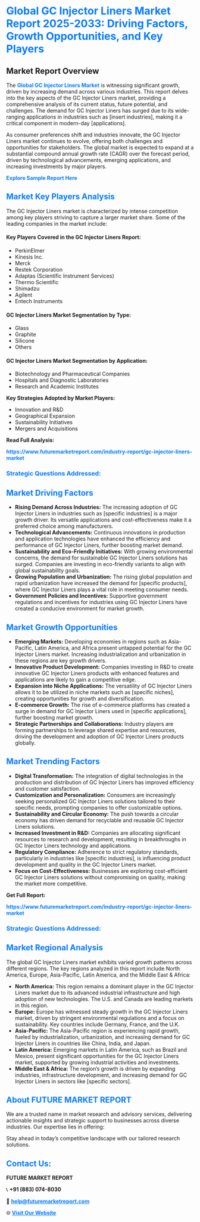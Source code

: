 <h1 style="color: #007BFF;">Global GC Injector Liners Market Report 2025-2033: Driving Factors, Growth Opportunities, and Key Players</h1>

<section id="overview">
<h2>Market Report Overview</h2>
<p>The <a href="https://www.futuremarketreport.com/industry-report/gc-injector-liners-market" style="color: #007BFF; text-decoration: none;"><strong>Global GC Injector Liners Market</strong></a> is witnessing significant growth, driven by increasing demand across various industries. This report delves into the key aspects of the GC Injector Liners market, providing a comprehensive analysis of its current status, future potential, and challenges. The demand for GC Injector Liners has surged due to its wide-ranging applications in industries such as [insert industries], making it a critical component in modern-day [applications].</p>
<p>As consumer preferences shift and industries innovate, the GC Injector Liners market continues to evolve, offering both challenges and opportunities for stakeholders. The global market is expected to expand at a substantial compound annual growth rate (CAGR) over the forecast period, driven by technological advancements, emerging applications, and increasing investments by major players.</p>
</section>

<section id="overview">
<p><a href="https://www.futuremarketreport.com/request-sample/reportId=78818" style="color: #007BFF; text-decoration: none;"><strong>Explore Sample Report Here</strong></a></p>
</section>

<section id="key-players">
<h2 style="color: #007BFF;">Market Key Players Analysis</h2>
<p>The GC Injector Liners market is characterized by intense competition among key players striving to capture a larger market share. Some of the leading companies in the market include:</p>
<h4>Key Players Covered in the GC Injector Liners Report:</h4>
<ul><li>PerkinElmer</li><li>Kinesis Inc.</li><li>Merck</li><li>Restek Corporation</li><li>Adaptas (Scientific Instrument Services)</li><li>Thermo Scientific</li><li>Shimadzu</li><li>Agilent</li><li>Entech Instruments</li></ul>
<h4>GC Injector Liners Market Segmentation by Type:</h4>
<ul><li>Glass</li><li>Graphite</li><li>Silicone</li><li>Others</li></ul>

<h4>GC Injector Liners Market Segmentation by Application:</h4>
<ul><li>Biotechnology and Pharmaceutical Companies</li><li>Hospitals and Diagnostic Laboratories</li><li>Research and Academic Institutes</li></ul>
<p><strong>Key Strategies Adopted by Market Players:</strong></p>
<ul>
<li>Innovation and R&D</li>
<li>Geographical Expansion</li>
<li>Sustainability Initiatives</li>
<li>Mergers and Acquisitions</li>
</ul>
</section>

<section>
<p><strong>Read Full Analysis: </strong></p><a href="https://www.futuremarketreport.com/industry-report/gc-injector-liners-market" style="color: #007BFF; text-decoration: none;"><strong>https://www.futuremarketreport.com/industry-report/gc-injector-liners-market</strong></a>
<h3 style="color: #007BFF;">Strategic Questions Addressed:</h3>
</section>

<section id="driving-factors">
<h2 style="color: #007BFF;">Market Driving Factors</h2>
<ul>
<li><strong>Rising Demand Across Industries:</strong> The increasing adoption of GC Injector Liners in industries such as [specific industries] is a major growth driver. Its versatile applications and cost-effectiveness make it a preferred choice among manufacturers.</li>
<li><strong>Technological Advancements:</strong> Continuous innovations in production and application technologies have enhanced the efficiency and performance of GC Injector Liners, further boosting market demand.</li>
<li><strong>Sustainability and Eco-Friendly Initiatives:</strong> With growing environmental concerns, the demand for sustainable GC Injector Liners solutions has surged. Companies are investing in eco-friendly variants to align with global sustainability goals.</li>
<li><strong>Growing Population and Urbanization:</strong> The rising global population and rapid urbanization have increased the demand for [specific products], where GC Injector Liners plays a vital role in meeting consumer needs.</li>
<li><strong>Government Policies and Incentives:</strong> Supportive government regulations and incentives for industries using GC Injector Liners have created a conducive environment for market growth.</li>
</ul>
</section>

<section id="growth-opportunities">
<h2 style="color: #007BFF;">Market Growth Opportunities</h2>
<ul>
<li><strong>Emerging Markets:</strong> Developing economies in regions such as Asia-Pacific, Latin America, and Africa present untapped potential for the GC Injector Liners market. Increasing industrialization and urbanization in these regions are key growth drivers.</li>
<li><strong>Innovative Product Development:</strong> Companies investing in R&D to create innovative GC Injector Liners products with enhanced features and applications are likely to gain a competitive edge.</li>
<li><strong>Expansion into Niche Applications:</strong> The versatility of GC Injector Liners allows it to be utilized in niche markets such as [specific niches], creating opportunities for growth and diversification.</li>
<li><strong>E-commerce Growth:</strong> The rise of e-commerce platforms has created a surge in demand for GC Injector Liners used in [specific applications], further boosting market growth.</li>
<li><strong>Strategic Partnerships and Collaborations:</strong> Industry players are forming partnerships to leverage shared expertise and resources, driving the development and adoption of GC Injector Liners products globally.</li>
</ul>
</section>

<section id="trending-factors">
<h2 style="color: #007BFF;">Market Trending Factors</h2>
<ul>
<li><strong>Digital Transformation:</strong> The integration of digital technologies in the production and distribution of GC Injector Liners has improved efficiency and customer satisfaction.</li>
<li><strong>Customization and Personalization:</strong> Consumers are increasingly seeking personalized GC Injector Liners solutions tailored to their specific needs, prompting companies to offer customizable options.</li>
<li><strong>Sustainability and Circular Economy:</strong> The push towards a circular economy has driven demand for recyclable and reusable GC Injector Liners solutions.</li>
<li><strong>Increased Investment in R&D:</strong> Companies are allocating significant resources to research and development, resulting in breakthroughs in GC Injector Liners technology and applications.</li>
<li><strong>Regulatory Compliance:</strong> Adherence to strict regulatory standards, particularly in industries like [specific industries], is influencing product development and quality in the GC Injector Liners market.</li>
<li><strong>Focus on Cost-Effectiveness:</strong> Businesses are exploring cost-efficient GC Injector Liners solutions without compromising on quality, making the market more competitive.</li>
</ul>
</section>

<section>
<p><strong>Get Full Report: </strong></p><a href="https://www.futuremarketreport.com/industry-report/gc-injector-liners-market" style="color: #007BFF; text-decoration: none;"><strong>https://www.futuremarketreport.com/industry-report/gc-injector-liners-market</strong></a>
<h3 style="color: #007BFF;">Strategic Questions Addressed:</h3>
</section>


<section id="regional-analysis">
<h2 style="color: #007BFF;">Market Regional Analysis</h2>
<p>The global GC Injector Liners market exhibits varied growth patterns across different regions. The key regions analyzed in this report include North America, Europe, Asia-Pacific, Latin America, and the Middle East & Africa:</p>
<ul>
<li><strong>North America:</strong> This region remains a dominant player in the GC Injector Liners market due to its advanced industrial infrastructure and high adoption of new technologies. The U.S. and Canada are leading markets in this region.</li>
<li><strong>Europe:</strong> Europe has witnessed steady growth in the GC Injector Liners market, driven by stringent environmental regulations and a focus on sustainability. Key countries include Germany, France, and the U.K.</li>
<li><strong>Asia-Pacific:</strong> The Asia-Pacific region is experiencing rapid growth, fueled by industrialization, urbanization, and increasing demand for GC Injector Liners in countries like China, India, and Japan.</li>
<li><strong>Latin America:</strong> Emerging markets in Latin America, such as Brazil and Mexico, present significant opportunities for the GC Injector Liners market, supported by growing industrial activities and investments.</li>
<li><strong>Middle East & Africa:</strong> The region’s growth is driven by expanding industries, infrastructure development, and increasing demand for GC Injector Liners in sectors like [specific sectors].</li>
</ul>
</section>

<footer>
<h2 style="color: #007BFF;">About FUTURE MARKET REPORT</h2>
<p>We are a trusted name in market research and advisory services, delivering actionable insights and strategic support to businesses across diverse industries. Our expertise lies in offering:</p>

<p>Stay ahead in today’s competitive landscape with our tailored research solutions.</p>

<h2 style="color: #007BFF;">Contact Us:</h2>
<p><strong>FUTURE MARKET REPORT</strong></p>
<p>📞 <strong>+91 (883) 074-8030</strong></p>
<p>📧 <strong><a href="mailto:help@futuremarketreport.com" style="color: #007BFF;">help@futuremarketreport.com</a></strong></p>
<p>🌐 <strong><a href="https://www.futuremarketreport.com/" style="color: #007BFF;">Visit Our Website</a></strong></p>
</footer>